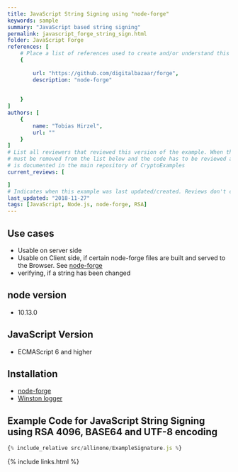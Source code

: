 ```yaml
---
title: JavaScript String Signing using "node-forge"
keywords: sample
summary: "JavaScript based string signing"
permalink: javascript_forge_string_sign.html
folder: JavaScript Forge
references: [
    # Place a list of references used to create and/or understand this example.
    {
       
        url: "https://github.com/digitalbazaar/forge",
        description: "node-forge"
       
    
    }
]
authors: [
    {
        name: "Tobias Hirzel",
        url: ""
    }
]
# List all reviewers that reviewed this version of the example. When the example is updated all old reviews
# must be removed from the list below and the code has to be reviewed again. The complete review process
# is documented in the main repository of CryptoExamples
current_reviews: [

]
# Indicates when this example was last updated/created. Reviews don't change this.
last_updated: "2018-11-27"
tags: [JavaScript, Node.js, node-forge, RSA]
---
```


## Use cases

- Usable on server side
- Usable on Client side, if certain node-forge files are built and served to the Browser. See [node-forge](https://github.com/digitalbazaar/forge)
- verifying, if a string has been changed

## node version

- 10.13.0

## JavaScript Version

- ECMAScript 6 and higher

## Installation

- [node-forge](https://github.com/digitalbazaar/forge)
- [Winston logger](https://github.com/winstonjs/winston)

## Example Code for JavaScript String Signing using RSA 4096, BASE64 and UTF-8 encoding

```js
{% include_relative src/allinone/ExampleSignature.js %}
```

{% include links.html %}
